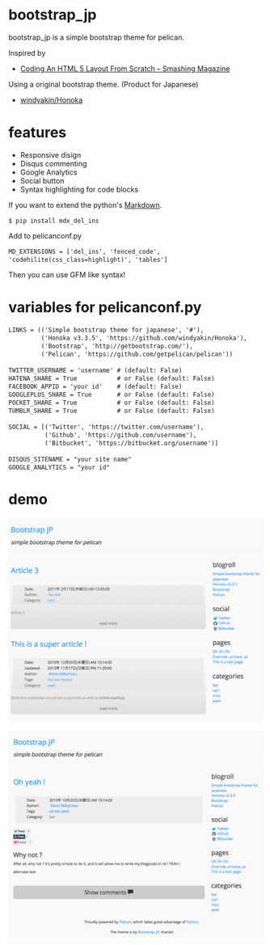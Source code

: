 # bootstrap_jp

bootstrap_jp is a simple bootstrap theme for pelican.

Inspired by

* [Coding An HTML 5 Layout From Scratch – Smashing Magazine](http://www.smashingmagazine.com/2009/08/04/designing-a-html-5-layout-from-scratch/ "Coding An HTML 5 Layout From Scratch – Smashing Magazine")

Using a original bootstrap theme. (Product for Japanese)

* [windyakin/Honoka](https://github.com/windyakin/Honoka "windyakin/Honoka")

# features

* Responsive disign
* Disqus commenting
* Google Analytics
* Social button
* Syntax highlighting for code blocks

If you want to extend the python's [Markdown](https://pypi.python.org/pypi/Markdown "Markdown 2.6.2 : Python Package Index").

```
$ pip install mdx_del_ins
```

Add to pelicanconf.py

```
MD_EXTENSIONS = ['del_ins', 'fenced_code', 'codehilite(css_class=highlight)', 'tables']
```

Then you can use GFM like syntax!

# variables for pelicanconf.py

```
LINKS = (('Simple bootstrap theme for japanese', '#'),
         ('Honoka v3.3.5', 'https://github.com/windyakin/Honoka'),
         ('Bootstrap', 'http://getbootstrap.com/'),
         ('Pelican', 'https://github.com/getpelican/pelican'))

TWITTER_USERNAME = 'username' # (default: False)
HATENA_SHARE = True           # or False (default: False)
FACEBOOK_APPID = 'your id'    # (default: False)
GOOGLEPLUS_SHARE = True       # or False (default: False)
POCKET_SHARE = True           # or False (default: False)
TUMBLR_SHARE = True           # or False (default: False)

SOCIAL = [('Twitter', 'https://twitter.com/username'),
          ('Github', 'https://github.com/username'),
          ('Bitbucket', 'https://bitbucket.org/username')]

DISQUS_SITENAME = "your site name"
GOOGLE_ANALYTICS = "your id"
```

# demo

![demo1](demo1.png)

![demo2](demo2.png)

